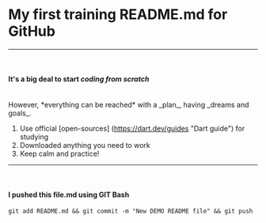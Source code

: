 # My first training README.md for GitHub
----------------------------------------
<br>

#### It's a big deal to start *coding from scratch*
<br>
 However, *everything can be reached* with a _plan_, having _dreams and goals_.
<br>

1. Use official [open-sources] (https://dart.dev/guides "Dart guide") for studying
2. Downloaded anything you need to work
3. Keep calm and practice!

-----------------------------------------
<br>

#### I pushed this file.md using GIT Bash

```
git add README.md && git commit -m "New DEMO README file" && git push

```